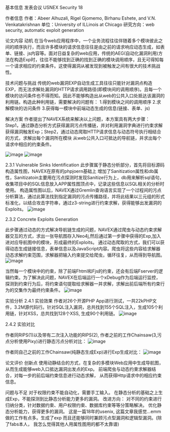 基本信息
发表会议
USNEX Security 18

作者信息
作者：Abeer Alhuzali, Rigel Gjomemo, Birhanu Eshete, and V.N. Venkatakrishnan
单位：University of ILLinois at Chicago
研究方向：web security, automatic exploit generation


论文内容
动机
在当今web应用程序中，一个业务流程往往伴随着多个模块彼此之间的顺序执行，而且许多模块的请求信息往往是由之前的请求响应动态生成，如表单、链接、js内容等。面对日益复杂的web应用，传统的AEG(自动化漏洞利用)方法在构造Exp时，往往不能够找到正确的找到正确的模块调用顺序，且无可得知每一个请求相应的约束条件。这使得漏洞从被发现到被触发之间有很大的技术挑战性。

技术问题与挑战
传统的web漏洞EXP自动生成工具往往只能针对漏洞点构造EXP，而无法求解处漏洞的HTTP请求调用路径(即模块间的调用顺序)。且每一个模块的访问条件也不得而知。因此不能够构造出从web的公共入口处抵达该漏洞的利用链。构造此种利用链，需要解决的问题有：
1.得到模块之间的调用顺序
2.求解模块的访问条件 
3.获得每一模块中前端动态生成的信息(链接、表单、js)

解决方案
作者提出了NAVEX系统来解决以上问题，本方案具有两大步骤：Step1，通过静态分析方式获得漏洞污点传播链，并对利用漏洞字典进行约束求解获得漏洞触发Exp；Step2，通过动态爬取HTTP请求信息与动态符号执行相结合的方式，求解出每个漏洞所在模块 从web公共入口可抵达的导航链，并求出每个请求中相应的约束条件。

![image](https://user-images.githubusercontent.com/3693435/100354440-2b1d4e80-302b-11eb-8754-7d6d53ac91c2.png)
![image](https://user-images.githubusercontent.com/3693435/100354345-fdd0a080-302a-11eb-9d5f-4f8ad5f110b6.png)


2.3.1 Vulnerable Sinks Identification
此步骤属于静态分析部分，首先将目标源码构造属性图，NAVEX在原有的phpjoern基础上 增加了Sanitization属性和db属性，Sanitizatoin主要用在污点探测时发现Sanitize行为上，db用来解析sql语句，收集项目中的SQL信息放入APP属性图顶点中，记录这些信息以SQL相关的分析时使用。 
    构造属性图以后，NAVEX通过Gremlin查询语言实现了一个过程间的污点分析算法，通过此算法找到指定漏洞的污点传播路径，并将此结果以三元组的形式标准化，以结合攻击字符串，通过z3-string进行约束求解，获得能够出发漏洞的Exploits。
![image](https://user-images.githubusercontent.com/3693435/100354288-e2fe2c00-302a-11eb-8be1-0b382deb283c.png)



2.3.2 Concrete Exploits Generation

此步骤通过动态的方式解决导航链生成的问题，NAVEX通过爬虫与动态约束求解器交互的方式，求出一张导航图存入Neo4j,然后通过第一步骤中获得的Exp,加入进对应导航图中的模块，形成最终的Exploits。
通过动态爬取的方式，我们可以获得动态生成链接信息，表单信息以及JavaScript内容。爬虫将这些内容给求解器动态求解约束范围，求解器把输入约束提交给爬虫，循环往复，从而得到导航图。
![image](https://user-images.githubusercontent.com/3693435/100354305-ea253a00-302a-11eb-9ec1-12da1ffa0b9f.png)



当然每一个模块中的约束，除了前端Fhtml和Fjs的约束，还会有后端Fserver的逻辑约束。为了解决此问题，NAVEX在后端运行一个xDebug作为后端运行监控，探测到约束行为后，将约束语句提取给求解器一并求解，求解出前后端所有约束行为的交集作为最终约束条件。
![image](https://user-images.githubusercontent.com/3693435/100354331-f7dabf80-302a-11eb-8516-b1cf587d36dc.png)


实验分析
2.4.1 实验效果
作者对26个开源PHP App进行测试，一共22kPHP文件，3.2M源代码行。针对SQL注入漏洞，总共找到155个SQL注入，生成105个利用链，针对XSS，总共找到128个XSS, 生成90个利用链。
![image](https://user-images.githubusercontent.com/3693435/100354349-00cb9100-302b-11eb-9eaf-caee334e26ba.png)



2.4.2 实验对比

作者同RIPS(1)以及带有二次注入功能的RIPS(2), 作者之前的工作Chainsaw(3,污点分析使用Pixy)进行静态污点分析对比：
![image](https://user-images.githubusercontent.com/3693435/100354353-045f1800-302b-11eb-950b-e4c54fb86995.png)

作者同自己之前的工作Chainsaw(纯静态生成Exp)进行Exp生成对比：
![image](https://user-images.githubusercontent.com/3693435/100354358-075a0880-302b-11eb-8bcd-8e9a455d6e72.png)


论文评价
创新点
使用动静结合的方式，在复杂的多模块Web应用中生成导航图，从而生成能够web入口抵达漏洞出发点的Exp。
前端爬虫与动态约束求解器结合，对每一步的前后端约束信息进行动态求解， 从而获得Http请求中的相应约束信息。

问题与不足
对于权限约束不能自动化，需要手工输入。
在静态分析的基础之上生成Exp，不能探测到比静态分析能力更多的漏洞。
改进方向：
对不同的约束进行归纳分类，针对数据约束、用户权限约束、数据库约束等等分策略解决。
优化静态分析能力，获得更多的漏洞。
这是一篇18年的usenix, 这篇文章我感觉...emm做的工作有点多。生成了exp 而且还能够同时兼顾污点型漏洞和逻辑型漏洞。(除了fabs本人， 我怎么觉得其他人用属性图用的都不太靠谱)

